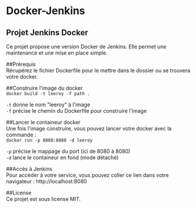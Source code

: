 # Docker-Jenkins

## Projet Jenkins Docker  
Ce projet propose une version Docker de Jenkins. Elle permet une maintenance et une mise en place simple.  
  
##Prérequis  
Récupérez le fichier Dockerfile pour le mettre dans le dossier ou se trouvera votre docker.  
  
##Construire l'image du docker  
`docker build -t leeroy -f path .`  
  
`-t` donne le nom "leeroy" à l'image  
`-f` précise le chemin du Dockerfile pour construire l'image  
  
##Lancer le containeur docker  
Une fois l'image construire, vous pouvez lancer votre docker avec la commande :  
`docker run -p 8080:8080 -d leeroy`  
  
`-p` précise le mappage du port (ici de 8080 à 8080)  
`-d` lance le containeur en fond (mode détaché)  
  
##Accès à Jenkins  
Pour accèder à votre service, vous pouvez coller ce lien dans votre navigateur : http://localhost:8080  
  
##License  
Ce projet est sous license MIT.  
